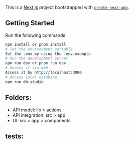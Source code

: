 This is a [Next.js](https://nextjs.org/) project bootstrapped with [`create-next-app`](https://github.com/vercel/next.js/tree/canary/packages/create-next-app).

## Getting Started

Run the following commands

```bash
npm install or pnpm install
# Set the environment variable
Set the .env by using the .env.example
# Run the development server
npm run dev or pnpm run dev
# Access it via web
Access it by http://localhost:3000
# Access local database
npm run db:studio
```

## Folders:

- API model: lib > actions
- API integration: src > app
- UI: src > app > components

## tests:
